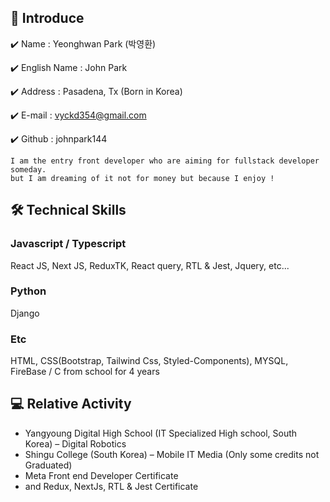 ## 👋 Introduce 
✔️ Name : Yeonghwan Park (박영환)

✔️ English Name : John Park

✔️ Address : Pasadena, Tx (Born in Korea)

✔️ E-mail : vyckd354@gmail.com

✔️ Github : johnpark144

``` 
I am the entry front developer who are aiming for fullstack developer someday.
but I am dreaming of it not for money but because I enjoy !

```
## 🛠 Technical Skills
### Javascript / Typescript
React JS, Next JS, ReduxTK, React query, RTL & Jest, Jquery, etc...

### Python
Django

### Etc
HTML, CSS(Bootstrap, Tailwind Css, Styled-Components), MYSQL, FireBase
/ C from school for 4 years

## 💻 Relative Activity
* Yangyoung Digital High School  (IT Specialized High school, South Korea) – Digital Robotics
* Shingu College (South Korea) – Mobile IT Media (Only some credits not Graduated)
* Meta Front end Developer Certificate
* and Redux, NextJs, RTL & Jest Certificate

